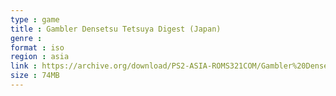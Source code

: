 ```yaml
---
type : game
title : Gambler Densetsu Tetsuya Digest (Japan)
genre : 
format : iso
region : asia
link : https://archive.org/download/PS2-ASIA-ROMS321COM/Gambler%20Densetsu%20Tetsuya%20Digest%20%28Japan%29.7z
size : 74MB
---
```

